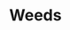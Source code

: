 ---
layout: series
title: Weeds
series_name: Weeds
publisher: Showtime
news_url: http://tvseriesfinale.com/tv-show/weeds-cancelled-season-nine-23454/
series_image: http://upload.wikimedia.org/wikipedia/commons/8/87/Weeds_Logo.jpg
---